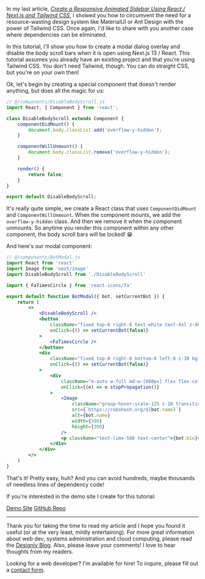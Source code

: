 In my last article, *[Create a Responsive Animated Sidebar Using React / Next.js and Tailwind CSS](https://designly.biz/blog/post/create-a-responsive-animated-sidebar-using-react-next-js-and-tailwind-css)*, I showed you how to circumvent the need for a resource-wasting design system like MaterialUI or Ant Design with the power of Tailwind CSS. Once again, I'd like to share with you another case where dependencies can be eliminated.

In this tutorial, I'll show you how to create a modal dialog overlay and disable the body scroll bars when it is open using Next.js 13 / React. This tutorial assumes you already have an existing project and that you're using Tailwind CSS. You don't need Tailwind, though. You can do straight CSS, but you're on your own then!

Ok, let's begin by creating a special component that doesn't render anything, but does all the magic for us:

```jsx
// @/components/DisableBodyScroll.js
import React, { Component } from 'react';

class DisableBodyScroll extends Component {
    componentDidMount() {
        document.body.classList.add('overflow-y-hidden');
    }

    componentWillUnmount() {
        document.body.classList.remove('overflow-y-hidden');
    }

    render() {
        return false;
    }
}

export default DisableBodyScroll;
```

It's really quite simple, we create a React class that uses `ComponentDidMount` and `ComponentWillUnmount`. When the component mounts, we add the `overflow-y-hidden` class. And then we remove it when the component unmounts. So anytime you render this component within any other component, the body scroll bars will be locked! 😁

And here's our modal component:

```jsx
// @/components/BotModal.js
import React from 'react'
import Image from 'next/image'
import DisableBodyScroll from './DisableBodyScroll'

import { FaTimesCircle } from 'react-icons/fa'

export default function BotModal({ bot, setCurrentBot }) {
    return (
        <>
            <DisableBodyScroll />
            <button
                className="fixed top-6 right-6 text-white text-4xl z-40"
                onClick={() => setCurrentBot(false)}
            >
                <FaTimesCircle />
            </button>
            <div
                className="fixed top-0 right-0 bottom-0 left-0 z-30 bg-black/90 flex"
                onClick={() => setCurrentBot(false)}
            >
                <div
                    className="m-auto w-full md:w-[600px] flex flex-col gap-6 [&>*]:mx-auto border-2 border-lime-500 p-6"
                    onClick={(e) => e.stopPropagation()}
                >
                    <Image
                        className="group-hover:scale-125 z-10 transition-all ease-in-out duration-500"
                        src={`https://robohash.org/${bot.name}`}
                        alt={bot.name}
                        width={300}
                        height={300}
                    />
                    <p className="text-lime-500 text-center">{bot.bio}</p>
                </div>
            </div>
        </>
    )
}
```

That's it! Pretty easy, huh? And you can avoid hundreds, maybe thousands of needless lines of dependency code!

If you're interested in the demo site I create for this tutorial:

[Demo Site](https://botbazaar.vercel.app/)
[GitHub Repo](https://github.com/designly1/nextjs13-scroll-lock-example)

---

Thank you for taking the time to read my article and I hope you found it useful (or at the very least, mildly entertaining). For more great information about web dev, systems administration and cloud computing, please read the [Designly Blog](https://designly.biz/blog). Also, please leave your comments! I love to hear thoughts from my readers.

Looking for a web developer? I'm available for hire! To inquire, please fill out a [contact form](https://designly.biz/contact).